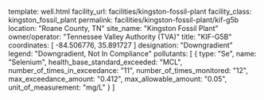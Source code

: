 template: well.html
facility_url: facilities/kingston-fossil-plant
facility_class: kingston_fossil_plant
permalink: facilities/kingston-fossil-plant/kif-g5b
location: "Roane County, TN"
site_name: "Kingston Fossil Plant"
owner/operator: "Tennessee Valley Authority (TVA)"
title: "KIF-G5B"
coordinates: [
  -84.506776,
  35.891727
]
designation: "Downgradient"
legend: "Downgradient, Not In Compliance"
pollutants: [
  {
  type: "Se",
  name: "Selenium",
  health_base_standard_exceeded: "MCL",
  number_of_times_in_exceedance: "11",
  number_of_times_monitored: "12",
  max_exceedance_amount: "0.412",
  max_allowable_amount: "0.05",
  unit_of_measurement: "mg/L"
  }
]
